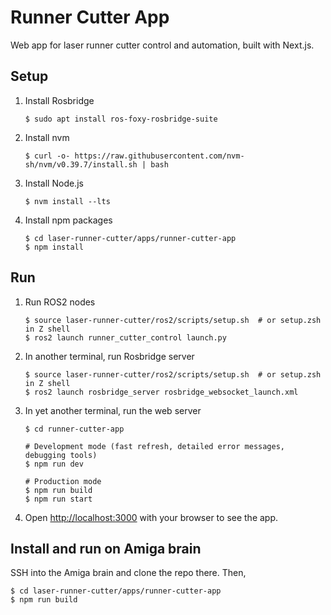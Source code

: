 # Runner Cutter App

Web app for laser runner cutter control and automation, built with Next.js.

## Setup

1.  Install Rosbridge

        $ sudo apt install ros-foxy-rosbridge-suite

1.  Install nvm

        $ curl -o- https://raw.githubusercontent.com/nvm-sh/nvm/v0.39.7/install.sh | bash

1.  Install Node.js

        $ nvm install --lts

1.  Install npm packages

        $ cd laser-runner-cutter/apps/runner-cutter-app
        $ npm install

## Run

1.  Run ROS2 nodes

        $ source laser-runner-cutter/ros2/scripts/setup.sh  # or setup.zsh in Z shell
        $ ros2 launch runner_cutter_control launch.py

1.  In another terminal, run Rosbridge server

        $ source laser-runner-cutter/ros2/scripts/setup.sh  # or setup.zsh in Z shell
        $ ros2 launch rosbridge_server rosbridge_websocket_launch.xml

1.  In yet another terminal, run the web server

        $ cd runner-cutter-app

        # Development mode (fast refresh, detailed error messages, debugging tools)
        $ npm run dev

        # Production mode
        $ npm run build
        $ npm run start

1.  Open [http://localhost:3000](http://localhost:3000) with your browser to see the app.

## Install and run on Amiga brain

SSH into the Amiga brain and clone the repo there. Then,

    $ cd laser-runner-cutter/apps/runner-cutter-app
    $ npm run build
